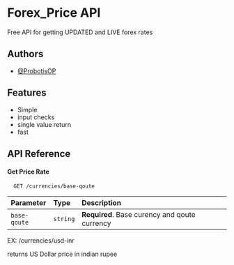 
# Forex_Price API

Free API for getting UPDATED and LIVE forex rates




## Authors

- [@ProbotisOP](https://www.github.com/ProbotisOP)


## Features

- Simple 
- input checks
- single value return 
- fast 


## API Reference

#### Get Price Rate 

```http
  GET /currencies/base-qoute
```

| Parameter | Type     | Description                |
| :-------- | :------- | :------------------------- |
| `base-qoute` | `string` | **Required**. Base curency and qoute currency

EX: /currencies/usd-inr

returns US Dollar price in indian rupee

